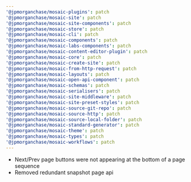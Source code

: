 ```yaml
---
'@jpmorganchase/mosaic-plugins': patch
'@jpmorganchase/mosaic-site': patch
'@jpmorganchase/mosaic-site-components': patch
'@jpmorganchase/mosaic-store': patch
'@jpmorganchase/mosaic-cli': patch
'@jpmorganchase/mosaic-components': patch
'@jpmorganchase/mosaic-labs-components': patch
'@jpmorganchase/mosaic-content-editor-plugin': patch
'@jpmorganchase/mosaic-core': patch
'@jpmorganchase/mosaic-create-site': patch
'@jpmorganchase/mosaic-from-http-request': patch
'@jpmorganchase/mosaic-layouts': patch
'@jpmorganchase/mosaic-open-api-component': patch
'@jpmorganchase/mosaic-schemas': patch
'@jpmorganchase/mosaic-serialisers': patch
'@jpmorganchase/mosaic-site-middleware': patch
'@jpmorganchase/mosaic-site-preset-styles': patch
'@jpmorganchase/mosaic-source-git-repo': patch
'@jpmorganchase/mosaic-source-http': patch
'@jpmorganchase/mosaic-source-local-folder': patch
'@jpmorganchase/mosaic-standard-generator': patch
'@jpmorganchase/mosaic-theme': patch
'@jpmorganchase/mosaic-types': patch
'@jpmorganchase/mosaic-workflows': patch
---
```


- Next/Prev page buttons were not appearing at the bottom of a page sequence
- Removed redundant snapshot page api
